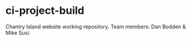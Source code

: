 # ci-project-build
Chantry Island website working repository. Team members: Dan Bodden &amp; Mike Susi.

